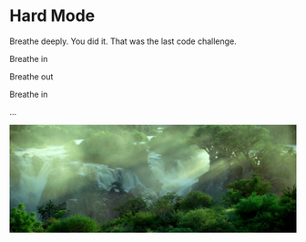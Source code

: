 # Hard Mode

Breathe deeply. You did it. That was the last code challenge.

Breathe in

Breathe out

Breathe in

...

![Relax](../images/relax.gif)